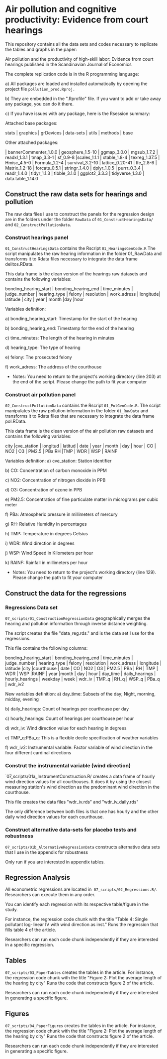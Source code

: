 # Air pollution and cognitive productivity: Evidence from court hearings

This repository contains all the data sets and codes necessary to replicate the tables and graphs in the paper:

Air pollution and the productivity of high-skill labor: Evidence from court hearings published in the Scandinavian Journal of Economics

The complete replication code is in the R programming language:

a) All packages are loaded and installed automatically by opening the project file `pollution_prod.Rproj.` 

b) They are embedded in the ".Rprofile" file. If you want to add or take away any package, you can do it there.

c) If you have issues with any package, here is the Rsession summary:

Attached base packages:

stats | graphics | grDevices | data-sets | utils | methods | base     

Other attached packages:

  | bannerCommenter_1.0.0 | geosphere_1.5-10 | ggmap_3.0.0 | mgsub_1.7.2 | readxl_1.3.1 | tmap_3.3-1 | sf_0.9-8 |scales_1.1.1 | xtable_1.8-4 |  texreg_1.37.5 | Hmisc_4.5-0         | Formula_1.2-4  | survival_3.2-10 | lattice_0.20-41 | lfe_2.8-6 | Matrix_1.2-18 | forcats_0.5.1 | stringr_1.4.0 | dplyr_1.0.5 | purrr_0.3.4 | readr_1.4.0  | tidyr_1.1.3         | tibble_3.1.0 | ggplot2_3.3.3 | tidyverse_1.3.0 | data.table_1.14.0    

## Construct the raw data sets for hearings and pollution

The raw data files I use to construct the panels for the regression design are in the folders under the folder `RawData` of  `01_ConstructHearingsData/` and `02_ConstructPollutionData`.

### Construct hearings panel

`01_ConstructHearingsData` contains the Rscript `01_HearingsGenCode.R` The script manipulates the raw hearing information in the folder 01_RawData and transforms 
it to Rdata files necessary to integrate the data frame delitos.RData. 

This data frame is the clean version of the hearings raw datasets and contains the following variables:

bonding_hearing_start | bonding_hearing_end |   time_minutes | judge_number | hearing_type | felony | resolution | work_adress  |  longitude| latitude |  city | year | month |day |hour   

Variables definition:

a) bonding_hearing_start: Timestamp for the start of the hearing

b) bonding_hearing_end: Timestamp for the end of the hearing

c) time_minutes: The length of the hearing in minutes

d) hearing_type: The type of hearing

e) felony: The prosecuted felony

f) work_adress: The address of the courthouse

* Notes: You need to return to the project's working directory (line 203) at the end of the script. Please change the path to fit your computer

### Construct air pollution panel

`02_ConstructPollutionData` contains the Rscript `01_PolGenCode.R`. The script manipulates the raw pollution information in the folder `01_RawData` and transforms it to 
Rdata files that are necessary to integrate the data frame pol.RData. 

This data frame is the clean version of the air pollution raw datasets and contains the following variables:


city |cve_station | longitud | latitud | date | year | month | day | hour | CO | NO2 | O3 | PM2.5 | PBa RH |TMP | WDR | WSP | RAINF

Variables definition:
a) cve_station: Station identifier

b) CO: Concentration of carbon monoxide in PPM

c) NO2: Concentration of nitrogen dioxide in PPB

d) O3: Concentration of ozone in PPB

e) PM2.5: Concentration of fine particulate matter in micrograms per cubic meter

f) PBa: Atmospheric pressure in millimeters of mercury

g) RH: Relative Humidity in percentages

h) TMP: Temperature in degrees Celsius

i) WDR: Wind direction in degrees

j) WSP: Wind Speed in Kilometers per hour

k) RAINF: Rainfall in millimeters per hour

* Notes: You need to return to the project's working directory (line 129). Please change the path to fit your computer

## Construct the data for the regressions

### Regressions Data set 
`07_scripts/01_ConstructionRegressionData` geographically merges the hearing and pollution information through inverse distance weighting. 

The script creates the file "data_reg.rds." and is the data set I use for the regressions. 

This file contains the following columns:

bonding_hearing_start | bonding_hearing_end | time_minutes | judge_number | hearing_type | felony | resolution | work_adress |  longitude | latitude |city |courthouse | date | CO | NO2 | O3 | PM2.5 | PBa | RH | TMP | WDR | WSP |RAINF  | year |month  | day | hour | day_time | daily_hearings | hourly_hearings | weekday | week |  wdr_iv | TMP_q | RH_q | WSP_q | PBa_q | wdr_iv2


New variables definition:
a) day_time: Subsets of the day; Night, morning, midday, evening

b) daily_hearings: Count of hearings per courthouse per day

c) hourly_hearings: Count of hearings per courthouse per hour

d) wdr_iv: Wind direction value for each hearing in degrees

e) TMP_q:PBa_q: This is a flexible decile specification of weather variables

f) wdr_iv2: Instrumental variable: Factor variable of wind direction in the four different cardinal directions

### Construt the instrumental variable (wind direction)

`07_scripts/01a_InstrumentConstruction.R/ creates a data frame of hourly wind direction values for all courthouses. It does it by using the closest
measuring station's wind direction as the predominant wind direction in the courthouse. 

This file creates the data files "wdr_iv.rds" and "wdr_iv_daily.rds"

The only difference between both files is that one has hourly and the other daily wind direction values for each courthouse.

### Construct alternative data-sets for placebo tests and robustness

`07_scripts/01b_AlternativeRegressionData` constructs alternative data sets that I use in the appendix for robustness 

Only run if you are interested in appendix tables.


## Regression Analysis

All econometric regressions are located in` 07_scripts/02_Regressions.R/`. Researchers can execute them in any order. 

You can identify each regression with its respective table/figure in the study. 

For instance, the regression code chunk with the title "Table 4: Single pollutant log-linear IV with wind direction as inst." Runs the regression that fills 
table 4 of the article. 

Researchers can run each code chunk independently if they are interested in a specific regression.

## Tables

`07_scripts/03_PaperTables`  creates the tables in the article. For instance, the regression code chunk with the title "Figure 2: Plot the average length of the hearing by city" Runs the code that constructs figure 2 of the article. 

Researchers can run each code chunk independently if they are interested in generating a specific figure.

## Figures

`07_scripts/04_PaperFigures`  creates the tables in the article. For instance, the regression code chunk with the title "Figure 2: Plot the average length of the hearing by city" Runs the code that constructs figure 2 of the article. 

Researchers can run each code chunk independently if they are interested in generating a specific figure.











